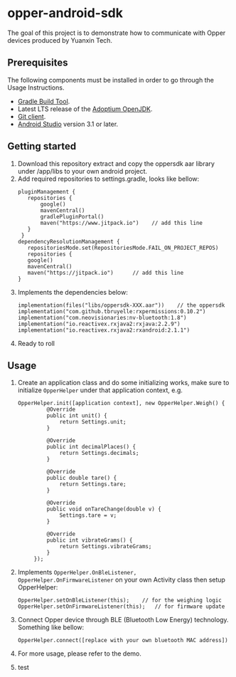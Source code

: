 # opper-android-sdk

The goal of this project is to demonstrate how to communicate with Opper devices produced by Yuanxin Tech.

## Prerequisites

The following components must be installed in order to go through the Usage Instructions.

* [Gradle Build Tool](https://gradle.org/).
* Latest LTS release of the [Adoptium OpenJDK](https://adoptium.net/).
* [Git client](https://git-scm.com/downloads).
* [Android Studio](https://developer.android.com/studio/) version 3.1 or later.

## Getting started

1. Download this repository extract and copy the oppersdk aar library under /app/libs to your own
   android project.
2. Add required repositories to settings.gradle, looks like bellow:
   ```
   pluginManagement {
      repositories {
          google()
          mavenCentral()
          gradlePluginPortal()
          maven("https://www.jitpack.io")    // add this line
      }
    }
   dependencyResolutionManagement {
      repositoriesMode.set(RepositoriesMode.FAIL_ON_PROJECT_REPOS)
      repositories {
      google()
      mavenCentral()
      maven("https://jitpack.io")      // add this line
   }
   ```
3. Implements the dependencies below:
    ```
    implementation(files("libs/oppersdk-XXX.aar"))    // the oppersdk
    implementation("com.github.tbruyelle:rxpermissions:0.10.2")
    implementation("com.neovisionaries:nv-bluetooth:1.8")
    implementation("io.reactivex.rxjava2:rxjava:2.2.9")
    implementation("io.reactivex.rxjava2:rxandroid:2.1.1")
    ```
4. Ready to roll

## Usage

1. Create an application class and do some initializing works, make sure to initialize ``OpperHelper`` under that application context, e.g.
   ``` 
   OpperHelper.init([application context], new OpperHelper.Weigh() {
            @Override
            public int unit() {
                return Settings.unit;
            }

            @Override
            public int decimalPlaces() {
                return Settings.decimals;
            }

            @Override
            public double tare() {
                return Settings.tare;
            }

            @Override
            public void onTareChange(double v) {
                Settings.tare = v;
            }

            @Override
            public int vibrateGrams() {
                return Settings.vibrateGrams;
            }
        });
   ```
2. Implements ``OpperHelper.OnBleListener, OpperHelper.OnFirmwareListener`` on your own Activity class then setup OpperHelper:
   ``` 
   OpperHelper.setOnBleListener(this);    // for the weighing logic
   OpperHelper.setOnFirmwareListener(this);   // for firmware update
   ```
3. Connect Opper device through BLE (Bluetooth Low Energy) technology. Something like bellow:
   ``` 
   OpperHelper.connect([replace with your own bluetooth MAC address])
   ```
4. For more usage, please refer to the demo.

5. test

